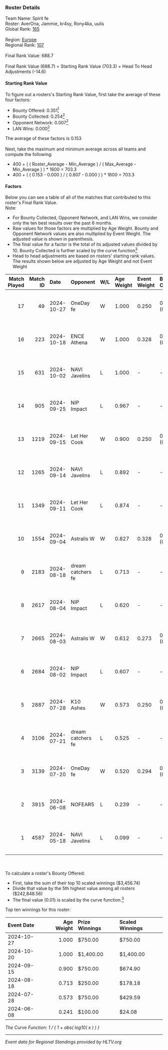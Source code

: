 ### Roster Details<br />
Team Name: Spirit fe<br />
Roster: AverOna, Jammie, kr4sy, Rony4ka, uulis<br />
Global Rank: [165](../../standings_global_2024_10_30.md)<br />
<br />
Region: [Europe]( ../../standings_europe_2024_10_30.md)<br />
Regional Rank: [107]( ../../standings_europe_2024_10_30.md)<br />
<br />
Final Rank Value:  688.7<br />
<br />
Final Rank Value (688.7) = Starting Rank Value (703.3) + Head To Head Adjustments (-14.6)<br />

#### Starting Rank Value<br />
To figure out a rosters's Starting Rank Value, first take the average of these four factors:<br />
- Bounty Offered: 0.351[<sup>1</sup>](#table2)
- Bounty Collected: 0.254[<sup>2</sup>](#table1)
- Opponent Network: 0.007[<sup>2</sup>](#table1)
- LAN Wins: 0.000[<sup>2</sup>](#table1)

The average of these factors is 0.153<br />
<br />
Next, take the maximum and minimum average across all teams and compute the following:<br />
- 400 + ( ( Roster_Average - Min_Average ) / ( Max_Average - Min_Average ) ) * 1600 = 703.3
- 400 + ( ( 0.153 - 0.000 ) / ( 0.807 - 0.000 ) ) * 1600 = 703.3


#### Factors<br />
Below you can see a table of all of the matches that contributed to this roster's Final Rank Value.<br />
Note:<br />

- For Bounty Collected, Opponent Network, and LAN Wins, we consider only the ten best results over the past 6 months.
- Raw values for those factors are multiplied by Age Weight. Bounty and Opponent Network values are also multiplied by Event Weight. The adjusted value is shown in parenthesis.
- The final value for a factor is the total of its adjusted values divided by 10. Bounty Collected is further scaled by the curve function[<sup>3</sup>](#curveFunction)
- Head to head adjustments are based on rosters' starting rank values. The results shown below are adjusted by Age Weight and not Event Weight
<span id="table1"></span><br />


| Match Played | Match ID | Date       | Opponent          | W/L | Age Weight | Event Weight | Bounty Collected | Opponent Network | LAN Wins  | H2H Adj. | Roster                                   |
| -: | -: | :- | :- | :- | :- | :- | :- | :- | :- | -: | :- |
|           17 |       49 | 2024-10-27 | OneDay fe         | W   | 1.000      | 0.250        | 0.004 (0.001)    | 0.026 (0.007)    | 0 (0.000) |    13.88 | AverOna, Jammie, kr4sy, Rony4ka, uulis   |
|           16 |      223 | 2024-10-18 | ENCE Athena       | W   | 1.000      | 0.328        | 0.004 (0.001)    | 0.023 (0.008)    | 0 (0.000) |    11.95 | AverOna, Jammie, kr4sy, Rony4ka, uulis   |
|           15 |      631 | 2024-10-02 | NAVI Javelins     | L   | 1.000      | -            | -                | -                | -         |    -9.97 | AverOna, Jammie, kr4sy, Rony4ka, uulis   |
|           14 |      905 | 2024-09-25 | NIP Impact        | L   | 0.967      | -            | -                | -                | -         |   -13.41 | AverOna, Jammie, kr4sy, Rony4ka, uulis   |
|           13 |     1219 | 2024-09-15 | Let Her Cook      | W   | 0.900      | 0.250        | 0.029 (0.006)    | 0.118 (0.027)    | 0 (0.000) |    17.38 | AverOna, Jammie, kr4sy, Rony4ka, uulis   |
|           12 |     1265 | 2024-09-14 | NAVI Javelins     | L   | 0.892      | -            | -                | -                | -         |   -10.87 | AverOna, Jammie, kr4sy, Rony4ka, uulis   |
|           11 |     1349 | 2024-09-11 | Let Her Cook      | L   | 0.874      | -            | -                | -                | -         |   -10.93 | AverOna, Jammie, kr4sy, Rony4ka, uulis   |
|           10 |     1554 | 2024-09-04 | Astralis W        | W   | 0.827      | 0.328        | 0.005 (0.001)    | 0.062 (0.017)    | 0 (0.000) |    11.98 | AverOna, Jammie, kr4sy, Rony4ka, uulis   |
|            9 |     2183 | 2024-08-18 | dream catchers fe | L   | 0.713      | -            | -                | -                | -         |    -9.40 | AverOna, Jammie, kr4sy, Rony4ka, uulis   |
|            8 |     2617 | 2024-08-04 | NIP Impact        | L   | 0.620      | -            | -                | -                | -         |    -9.87 | AverOna, Jammie, Rony4ka, tenweri, uulis |
|            7 |     2665 | 2024-08-03 | Astralis W        | W   | 0.612      | 0.273        | 0.005 (0.001)    | 0.062 (0.010)    | 0 (0.000) |     8.94 | irbitka, Jammie, Rony4ka, tenweri, uulis |
|            6 |     2684 | 2024-08-02 | NIP Impact        | L   | 0.607      | -            | -                | -                | -         |    -9.79 | AverOna, Jammie, Rony4ka, tenweri, uulis |
|            5 |     2887 | 2024-07-28 | K10 Ashes         | W   | 0.573      | 0.250        | 0.001 (0.000)    | 0.000 (0.000)    | 0 (0.000) |     4.83 | AverOna, Jammie, Rony4ka, tenweri, uulis |
|            4 |     3106 | 2024-07-21 | dream catchers fe | L   | 0.525      | -            | -                | -                | -         |    -7.86 | AverOna, Jammie, Rony4ka, tenweri, uulis |
|            3 |     3139 | 2024-07-20 | OneDay fe         | W   | 0.520      | 0.294        | 0.001 (0.000)    | 0.000 (0.000)    | 0 (0.000) |     4.36 | AverOna, Jammie, Rony4ka, tenweri, uulis |
|            2 |     3915 | 2024-06-08 | NOFEAR5           | L   | 0.239      | -            | -                | -                | -         |    -4.49 | AverOna, Jammie, Rony4ka, tenweri, uulis |
|            1 |     4587 | 2024-05-18 | NAVI Javelins     | L   | 0.099      | -            | -                | -                | -         |    -1.34 | AverOna, Jammie, Rony4ka, tenweri, uulis |

<br />
<span id="table2"></span><br />
To calculate a roster's Bounty Offered:<br />

- First, take the sum of their top 10 scaled winnings ($3,456.74)
- Divide that value by the 5th highest value among all rosters ($242,848.56)
- The final value (0.01) is scaled by the curve function.[<sup>3</sup>](#curveFunction)

Top ten winnings for this roster:<br />

| Event Date | Age Weight | Prize Winnings | Scaled Winnings |
| :- | -: | :- | :- |
| 2024-10-27 |      1.000 | $750.00        | $750.00         |
| 2024-10-20 |      1.000 | $1,400.00      | $1,400.00       |
| 2024-09-15 |      0.900 | $750.00        | $674.90         |
| 2024-08-18 |      0.713 | $250.00        | $178.18         |
| 2024-07-28 |      0.573 | $750.00        | $429.59         |
| 2024-06-08 |      0.241 | $100.00        | $24.08          |


<span id="curveFunction"></span>_The Curve Function: 1 / ( 1 + abs( log10( x ) ) )_<br />

---
_Event data for Regional Standings provided by HLTV.org_<br />

